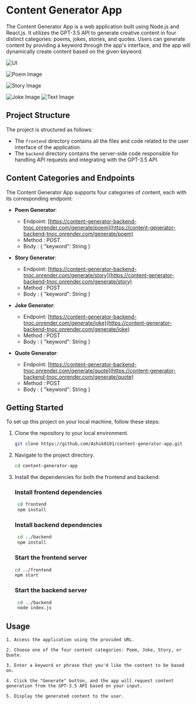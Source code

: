 # Content Generator App

The Content Generator App is a web application built using Node.js and React.js. It utilizes the GPT-3.5 API to generate creative content in four distinct categories: poems, jokes, stories, and quotes. Users can generate content by providing a keyword through the app's interface, and the app will dynamically create content based on the given keyword.

![UI](https://content-generator-app-images.s3.amazonaws.com/thumbnail.png)

![Poem Image](https://content-generator-app-images.s3.amazonaws.com/poem.png)

![Story Image](https://content-generator-app-images.s3.amazonaws.com/story.png)

![Joke Image](https://content-generator-app-images.s3.amazonaws.com/joke.png)
![Text Image](https://content-generator-app-images.s3.amazonaws.com/quote.png)

## Project Structure

The project is structured as follows:

- The `frontend` directory contains all the files and code related to the user interface of the application.
- The `backend` directory contains the server-side code responsible for handling API requests and integrating with the GPT-3.5 API.

## Content Categories and Endpoints

The Content Generator App supports four categories of content, each with its corresponding endpoint:

- **Poem Generator**:

  - Endpoint: [https://content-generator-backend-tnoc.onrender.com/generate/poem](https://content-generator-backend-tnoc.onrender.com/generate/poem)
  - Method : POST
  - Body : { "keyword": String }

- **Story Generator**:

  - Endpoint: [https://content-generator-backend-tnoc.onrender.com/generate/story](https://content-generator-backend-tnoc.onrender.com/generate/story)
  - Method : POST
  - Body : { "keyword": String }

- **Joke Generator**:

  - Endpoint: [https://content-generator-backend-tnoc.onrender.com/generate/joke](https://content-generator-backend-tnoc.onrender.com/generate/joke)
  - Method : POST
  - Body : { "keyword": String }

- **Quote Generator**:
  - Endpoint: [https://content-generator-backend-tnoc.onrender.com/generate/quote](https://content-generator-backend-tnoc.onrender.com/generate/quote)
  - Method : POST
  - Body : { "keyword": String }

## Getting Started

To set up this project on your local machine, follow these steps:

1. Clone the repository to your local environment.

   ```bash
   git clone https://github.com/Ashik0101/content-generator-app.git
   ```

2. Navigate to the project directory.

   ```bash
   cd content-generator-app
   ```

3. Install the dependencies for both the frontend and backend:

   ### Install frontend dependencies

   ```bash
    cd frontend
    npm install
   ```

   ### Install backend dependencies

   ```bash
    cd ../backend
    npm install
   ```

   ### Start the frontend server

   ```bash
   cd ../frontend
   npm start
   ```

   ### Start the backend server

   ```bash
    cd ../backend
    node index.js
   ```

## Usage

    1. Access the application using the provided URL.

    2. Choose one of the four content categories: Poem, Joke, Story, or Quote.

    3. Enter a keyword or phrase that you'd like the content to be based on.

    4. Click the "Generate" button, and the app will request content generation from the GPT-3.5 API based on your input.

    5. Display the generated content to the user.
